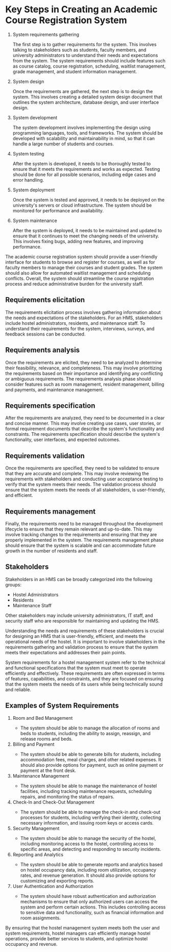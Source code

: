 <!DOCTYPE html>
<html>
<head>
	<title>Key Steps in Creating an Academic Course Registration System</title>
</head>
<body>
	<h1>Key Steps in Creating an Academic Course Registration System</h1>
	<ol>
		<li>System requirements gathering</li>
		<p>The first step is to gather requirements for the system. This involves talking to stakeholders such as students, faculty members, and university administrators to understand their needs and expectations from the system. The system requirements should include features such as course catalog, course registration, scheduling, waitlist management, grade management, and student information management.</p>
		<li>System design</li>
		<p>Once the requirements are gathered, the next step is to design the system. This involves creating a detailed system design document that outlines the system architecture, database design, and user interface design.</p>
		<li>System development</li>
		<p>The system development involves implementing the design using programming languages, tools, and frameworks. The system should be developed with scalability and maintainability in mind, so that it can handle a large number of students and courses.</p>
		<li>System testing</li>
		<p>After the system is developed, it needs to be thoroughly tested to ensure that it meets the requirements and works as expected. Testing should be done for all possible scenarios, including edge cases and error handling.</p>
		<li>System deployment</li>
		<p>Once the system is tested and approved, it needs to be deployed on the university's servers or cloud infrastructure. The system should be monitored for performance and availability.</p>
		<li>System maintenance</li>
		<p>After the system is deployed, it needs to be maintained and updated to ensure that it continues to meet the changing needs of the university. This involves fixing bugs, adding new features, and improving performance.</p>
	</ol>
	<p>The academic course registration system should provide a user-friendly interface for students to browse and register for courses, as well as for faculty members to manage their courses and student grades. The system should also allow for automated waitlist management and scheduling conflicts. Overall, the system should streamline the course registration process and reduce administrative burden for the university staff.</p>
  <h2>Requirements elicitation</h2>
<p>The requirements elicitation process involves gathering information about the needs and expectations of the stakeholders. For an HMS, stakeholders include hostel administrators, residents, and maintenance staff. To understand their requirements for the system, interviews, surveys, and feedback sessions can be conducted.</p>

<h2>Requirements analysis</h2>
<p>Once the requirements are elicited, they need to be analyzed to determine their feasibility, relevance, and completeness. This may involve prioritizing the requirements based on their importance and identifying any conflicting or ambiguous requirements. The requirements analysis phase should consider features such as room management, resident management, billing and payments, and maintenance management.</p>

<h2>Requirements specification</h2>
<p>After the requirements are analyzed, they need to be documented in a clear and concise manner. This may involve creating use cases, user stories, or formal requirement documents that describe the system's functionality and constraints. The requirements specification should describe the system's functionality, user interfaces, and expected outcomes.</p>

<h2>Requirements validation</h2>
<p>Once the requirements are specified, they need to be validated to ensure that they are accurate and complete. This may involve reviewing the requirements with stakeholders and conducting user acceptance testing to verify that the system meets their needs. The validation process should ensure that the system meets the needs of all stakeholders, is user-friendly, and efficient.</p>

<h2>Requirements management</h2>
<p>Finally, the requirements need to be managed throughout the development lifecycle to ensure that they remain relevant and up-to-date. This may involve tracking changes to the requirements and ensuring that they are properly implemented in the system. The requirements management phase should ensure that the system is scalable and can accommodate future growth in the number of residents and staff.</p>

<h2>Stakeholders</h2>
<p>Stakeholders in an HMS can be broadly categorized into the following groups:</p>

<ul>
	<li>Hostel Administrators</li>
	<li>Residents</li>
	<li>Maintenance Staff</li>
</ul>

<p>Other stakeholders may include university administrators, IT staff, and security staff who are responsible for maintaining and updating the HMS.</p>

<p>Understanding the needs and requirements of these stakeholders is crucial for designing an HMS that is user-friendly, efficient, and meets the operational needs of the hostel. It is important to involve stakeholders in the requirements gathering and validation process to ensure that the system meets their expectations and addresses their pain points.</p>
<p>System requirements for a hostel management system refer to the technical and functional specifications that the system must meet to operate efficiently and effectively. These requirements are often expressed in terms of features, capabilities, and constraints, and they are focused on ensuring that the system meets the needs of its users while being technically sound and reliable.</p>
    <h2>Examples of System Requirements</h2>
    <ol>
      <li>Room and Bed Management</li>
      <ul>
        <li>The system should be able to manage the allocation of rooms and beds to students, including the ability to assign, reassign, and release rooms and beds.</li>
      </ul>
      <li>Billing and Payment</li>
      <ul>
        <li>The system should be able to generate bills for students, including accommodation fees, meal charges, and other related expenses. It should also provide options for payment, such as online payment or payment at the front desk.</li>
      </ul>
      <li>Maintenance Management</li>
      <ul>
        <li>The system should be able to manage the maintenance of hostel facilities, including tracking maintenance requests, scheduling repairs, and monitoring the status of repairs.</li>
      </ul>
      <li>Check-In and Check-Out Management</li>
      <ul>
        <li>The system should be able to manage the check-in and check-out processes for students, including verifying their identity, collecting necessary information, and issuing room keys or access cards.</li>
      </ul>
      <li>Security Management</li>
      <ul>
        <li>The system should be able to manage the security of the hostel, including monitoring access to the hostel, controlling access to specific areas, and detecting and responding to security incidents.</li>
      </ul>
      <li>Reporting and Analytics</li>
      <ul>
        <li>The system should be able to generate reports and analytics based on hostel occupancy data, including room utilization, occupancy rates, and revenue generation. It should also provide options for customizing and exporting reports.</li>
      </ul>
      <li>User Authentication and Authorization</li>
      <ul>
        <li>The system should have robust authentication and authorization mechanisms to ensure that only authorized users can access the system and perform certain actions. This includes controlling access to sensitive data and functionality, such as financial information and room assignments.</li>
      </ul>
    </ol>
    <p>By ensuring that the hostel management system meets both the user and system requirements, hostel managers can efficiently manage hostel operations, provide better services to students, and optimize hostel occupancy and revenue.</p>
</body>
</html>
